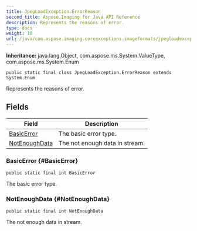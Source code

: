 ```yaml
---
title: JpegLoadException.ErrorReason
second_title: Aspose.Imaging for Java API Reference
description: Represents the reasons of error.
type: docs
weight: 10
url: /java/com.aspose.imaging.coreexceptions.imageformats/jpegloadexception.errorreason/
---
```

**Inheritance:**
java.lang.Object, com.aspose.ms.System.ValueType, com.aspose.ms.System.Enum
```
public static final class JpegLoadException.ErrorReason extends System.Enum
```

Represents the reasons of error.
## Fields

| Field | Description |
| --- | --- |
| [BasicError](#BasicError) | The basic error type. |
| [NotEnoughData](#NotEnoughData) | The not enough data in stream. |
### BasicError {#BasicError}
```
public static final int BasicError
```


The basic error type.

### NotEnoughData {#NotEnoughData}
```
public static final int NotEnoughData
```


The not enough data in stream.

